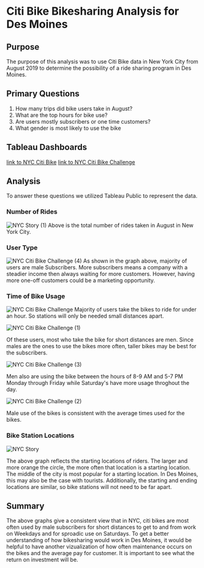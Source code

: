 # Citi Bike Bikesharing Analysis for Des Moines
## Purpose
  The purpose of this analysis was to use Citi Bike data in New York City from August 2019 to determine the possibility of a ride sharing program in Des Moines. 
## Primary Questions
1. How many trips did bike users take in August?
2. What are the top hours for bike use?
3. Are users mostly subscribers or one time customers?
4. What gender is most likely to use the bike

## Tableau Dashboards
[link to NYC Citi Bike](https://public.tableau.com/app/profile/skylar.rice/viz/NYCCitiBike_16652553841430/NYCStory)
[link to NYC Citi Bike Challenge](https://public.tableau.com/app/profile/skylar.rice/viz/NYCCitiBikeChallenge_16653663213890/NYCCitiBikeChallenge)

## Analysis
To answer these questions we utilized Tableau Public to represent the data.
### Number of Rides
![NYC Story (1)](https://user-images.githubusercontent.com/106640154/194791087-b9a085f8-4858-4bd6-86d7-a4f7422e904d.png)
Above is the total number of rides taken in August in New York City. 

### User Type
![NYC Citi Bike Challenge (4)](https://user-images.githubusercontent.com/106640154/194791438-86ebc229-dbb3-4e10-a281-effc0a00975d.png)
As shown in the graph above, majority of users are male Subscribers. More subscribers means a company with a steadier income then always waiting for more customers. However, having more one-off customers could be a marketing opportunity.

### Time of Bike Usage

![NYC Citi Bike Challenge](https://user-images.githubusercontent.com/106640154/194791133-2d868626-073c-4432-8b27-816706c48d46.png)
Majority of users take the bikes to ride for under an hour. So stations will only be needed small distances apart.

![NYC Citi Bike Challenge (1)](https://user-images.githubusercontent.com/106640154/194791170-26b8b86b-4891-42c3-b0b0-f14811e61deb.png)

Of these users, most who take the bike for short distances are men. Since males are the ones to use the bikes more often, taller bikes may be best for the subscribers.

![NYC Citi Bike Challenge (3)](https://user-images.githubusercontent.com/106640154/194791239-33c410b3-bee8-4f03-bda4-3943420643ba.png)

Men also are using the bike between the hours of 8-9 AM and 5-7 PM Monday through Friday while Saturday's have more usage throghout the day.

![NYC Citi Bike Challenge (2)](https://user-images.githubusercontent.com/106640154/194791326-6910bd16-f52b-4bee-8799-7f3fa58de9e2.png)

Male use of the bikes is consistent with the average times used for the bikes. 

### Bike Station Locations

![NYC Story](https://user-images.githubusercontent.com/106640154/194791549-87665499-bb97-4d59-92c5-fe9e28b88bc2.png)

The above graph reflects the starting locations of riders. The larger and more orange the circle, the more often that location is a starting location. The middle of the city is most popular for a starting location. In Des Moines, this may also be the case with tourists. Additionally, the starting and ending locations are similar, so bike stations will not need to be far apart.

## Summary
  The above graphs give a consistent view that in NYC, citi bikes are most often used by male subscribers for short distances to get to and from work on Weekdays and for sproadic use on Saturdays. To get a better understanding of how bikesharing would work in Des Moines, it would be helpful to have another vizualization of how often maintenance occurs on the bikes and the average pay for customer. It is important to see what the return on investment will be.
